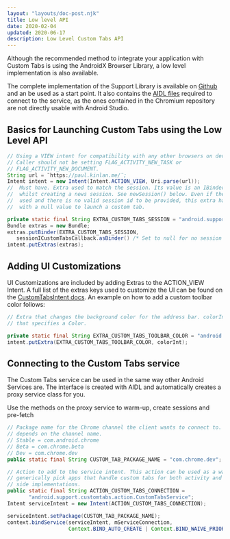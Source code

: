 ```yaml
---
layout: "layouts/doc-post.njk"
title: Low level API 
date: 2020-02-04
updated: 2020-06-17
description: Low Level Custom Tabs API
---
```


Although the recommended method to integrate your application with Custom Tabs is using the
AndroidX Browser Library, a low level implementation is also available.

The complete implementation of the Support Library is available on [Github][1] and an be used as a
start point. It also contains the [AIDL files][2] required to connect to the service, as the ones
contained in the Chromium repository are not directly usable with Android Studio.

## Basics for Launching Custom Tabs using the Low Level API
```java
// Using a VIEW intent for compatibility with any other browsers on device.
// Caller should not be setting FLAG_ACTIVITY_NEW_TASK or 
// FLAG_ACTIVITY_NEW_DOCUMENT. 
String url = ¨https://paul.kinlan.me/¨;
Intent intent = new Intent(Intent.ACTION_VIEW, Uri.parse(url)); 
//  Must have. Extra used to match the session. Its value is an IBinder passed
//  whilst creating a news session. See newSession() below. Even if the service is not 
//  used and there is no valid session id to be provided, this extra has to be present 
//  with a null value to launch a custom tab.

private static final String EXTRA_CUSTOM_TABS_SESSION = "android.support.customtabs.extra.SESSION";
Bundle extras = new Bundle;
extras.putBinder(EXTRA_CUSTOM_TABS_SESSION, 
   sessionICustomTabsCallback.asBinder() /* Set to null for no session */);
intent.putExtras(extras);
```

## Adding UI Customizations

UI Customizations are included by adding Extras to the ACTION_VIEW Intent. A full list of the
extras keys used to customize the UI can be found on the [CustomTabsIntent docs][3]. An example on
how to add a custom toolbar color follows:

```java
// Extra that changes the background color for the address bar. colorInt is an int
// that specifies a Color.

private static final String EXTRA_CUSTOM_TABS_TOOLBAR_COLOR = "android.support.customtabs.extra.TOOLBAR_COLOR";
intent.putExtra(EXTRA_CUSTOM_TABS_TOOLBAR_COLOR, colorInt);
```

## Connecting to the Custom Tabs service

The Custom Tabs service can be used in the same way other Android Services are. The interface is
created with AIDL and automatically creates a proxy service class for you.

Use the methods on the proxy service to warm-up, create sessions and pre-fetch

```java
// Package name for the Chrome channel the client wants to connect to. This
// depends on the channel name.
// Stable = com.android.chrome
// Beta = com.chrome.beta
// Dev = com.chrome.dev
public static final String CUSTOM_TAB_PACKAGE_NAME = "com.chrome.dev";  // Change when in stable

// Action to add to the service intent. This action can be used as a way 
// generically pick apps that handle custom tabs for both activity and service 
// side implementations.
public static final String ACTION_CUSTOM_TABS_CONNECTION =
       "android.support.customtabs.action.CustomTabsService";
Intent serviceIntent = new Intent(ACTION_CUSTOM_TABS_CONNECTION);

serviceIntent.setPackage(CUSTOM_TAB_PACKAGE_NAME);
context.bindService(serviceIntent, mServiceConnection,
                    Context.BIND_AUTO_CREATE | Context.BIND_WAIVE_PRIORITY);    
```	

[1]: https://github.com/GoogleChrome/custom-tabs-client/tree/master/customtabs
[2]: https://developer.android.com/guide/components/aidl.html
[3]: https://developer.android.com/reference/androidx/browser/customtabs/CustomTabsIntent